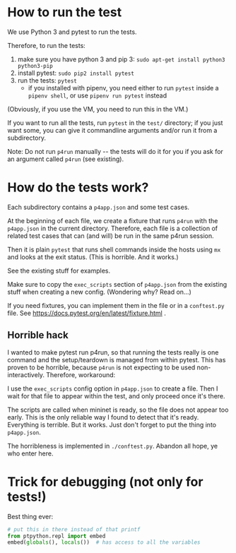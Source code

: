 # How to run the test

We use Python 3 and pytest to run the tests.

Therefore, to run the tests:

1. make sure you have python 3 and pip 3: `sudo apt-get install python3 python3-pip`
2. install pytest: `sudo pip2 install pytest`
3. run the tests: `pytest`
    * if you installed with pipenv, you need either to run `pytest` inside a `pipenv shell`, or use `pipenv run pytest` instead

(Obviously, if you use the VM, you need to run this in the VM.)

If you want to run all the tests, run `pytest` in the `test/` directory; if you just want some, you can give it commandline arguments and/or run it from a subdirectory.

Note: Do not run `p4run` manually -- the tests will do it for you if you ask for an argument called `p4run` (see existing).

# How do the tests work?

Each subdirectory contains a `p4app.json` and some test cases.

At the beginning of each file, we create a fixture that runs `p4run` with the `p4app.json` in the current directory. Therefore, each file is a collection of related test cases that can (and will) be run in the same p4run session.

Then it is plain `pytest` that runs shell commands inside the hosts using `mx` and looks at the exit status. (This is horrible. And it works.)

See the existing stuff for examples.

Make sure to copy the `exec_scripts` section of `p4app.json` from the existing stuff when creating a new config. (Wondering why? Read on...)

If you need fixtures, you can implement them in the file or in a `conftest.py` file. See https://docs.pytest.org/en/latest/fixture.html .

## Horrible hack

I wanted to make pytest run p4run, so that running the tests really is one command and the setup/teardown is managed from within pytest. This has proven to be horrible, because `p4run` is not expecting to be used non-interactively. Therefore, workaround:

I use the `exec_scripts` config option in `p4app.json` to create a file. Then I wait for that file to appear within the test, and only proceed once it's there.

The scripts are called when mininet is ready, so the file does not appear too early. This is the only reliable way I found to detect that it's ready. Everything is terrible. But it works. Just don't forget to put the thing into `p4app.json`.

The horribleness is implemented in `./conftest.py`. Abandon all hope, ye who enter here.

# Trick for debugging (not only for tests!)

Best thing ever:

```python
# put this in there instead of that printf
from ptpython.repl import embed
embed(globals(), locals())  # has access to all the variables
```
